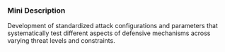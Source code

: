 ### Mini Description

Development of standardized attack configurations and parameters that systematically test different aspects of defensive mechanisms across varying threat levels and constraints.
